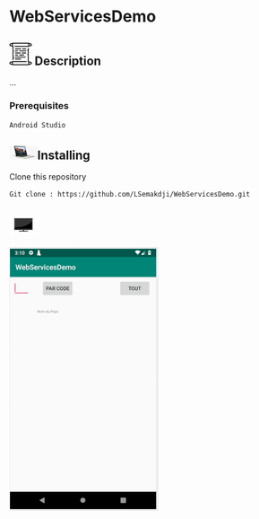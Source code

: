 # WebServicesDemo





## ![logo](icone_desc.jpg)  Description

...

### Prerequisites

```
Android Studio
```

## ![logo](pc_instal.jpg)Installing

Clone this repository

```
Git clone : https://github.com/LSemakdji/WebServicesDemo.git
```



## ![logo](tv-icone.jpg)



![logo](WebServicesDemo.png)
